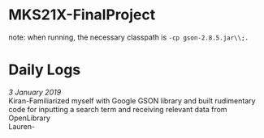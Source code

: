 # MKS21X-FinalProject
note: when running, the necessary classpath is
`-cp gson-2.8.5.jar\\;.`
# Daily Logs
*3 January 2019*\
Kiran-Familiarized myself with Google GSON library and built rudimentary code for inputting a search term and receiving relevant data from OpenLibrary\
Lauren-
